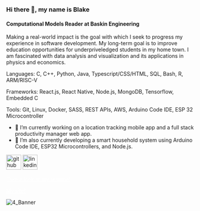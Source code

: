 ### Hi there 👋, my name is Blake
#### Computational Models Reader at Baskin Engineering
Making a real-world impact is the goal with which I seek to progress my experience in software development. My long-term goal is to improve education opportunities for underpriveledged students in my home town. I am fascinated with data analysis and visualization and its applications in physics and economics.

Languages: C, C++, Python, Java, Typescript/CSS/HTML, SQL, Bash, R, ARM/RISC-V

Frameworks: React.js, React Native, Node.js, MongoDB, Tensorflow, Embedded C

Tools: Git, Linux, Docker, SASS, REST APIs, AWS, Arduino Code IDE, ESP 32 Microcontroller


- 🔭 I’m currently working on a location tracking mobile app and a full stack productivity manager web app. 
- 🌱 I’m also currently developing a smart household system using Arduino Code IDE, ESP32 Microcontrollers, and Node.js. 


[<img src='https://cdn.jsdelivr.net/npm/simple-icons@3.0.1/icons/github.svg' alt='github' height='40'>](https://github.com/Blake-Dowling)  [<img src='https://cdn.jsdelivr.net/npm/simple-icons@3.0.1/icons/linkedin.svg' alt='linkedin' height='40'>](https://www.linkedin.com/in/Blake-Dowling/)  

<a href="https://blake-dowling.github.io/#resume" style="text-decoration: underline; color: white;">Take a look at my resume!</a>

<a href="https://blake-dowling.github.io/#" style="text-decoration: underline; color: white;">My site!</a>

![4_Banner](https://user-images.githubusercontent.com/121590227/236742690-a9b59504-7f77-4449-bde3-6626a7cb3d59.png)

